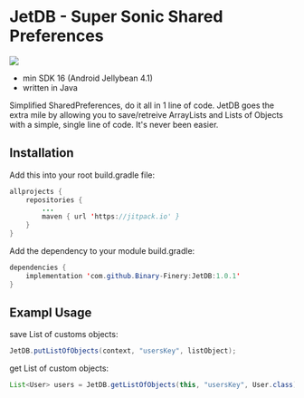 # JetDB - Super Sonic Shared Preferences

[![](https://jitpack.io/v/Binary-Finery/JetDB.svg)](https://jitpack.io/#Binary-Finery/JetDB)

- min SDK 16 (Android Jellybean 4.1)
- written in Java

Simplified SharedPreferences, do it all in 1 line of code. JetDB goes the extra mile by allowing you to save/retreive ArrayLists and Lists of Objects with a simple, single line of code. It's never been easier.

## Installation

Add this into your root build.gradle file:

```java
allprojects {
	repositories {
		...
		maven { url 'https://jitpack.io' }
	}
}
```

Add the dependency to your module build.gradle:

```java
dependencies {
	implementation 'com.github.Binary-Finery:JetDB:1.0.1'
}
```

## Exampl Usage

save List of customs objects:
```java
JetDB.putListOfObjects(context, "usersKey", listObject);
```
get List of custom objects:
```java
List<User> users = JetDB.getListOfObjects(this, "usersKey", User.class);
```


